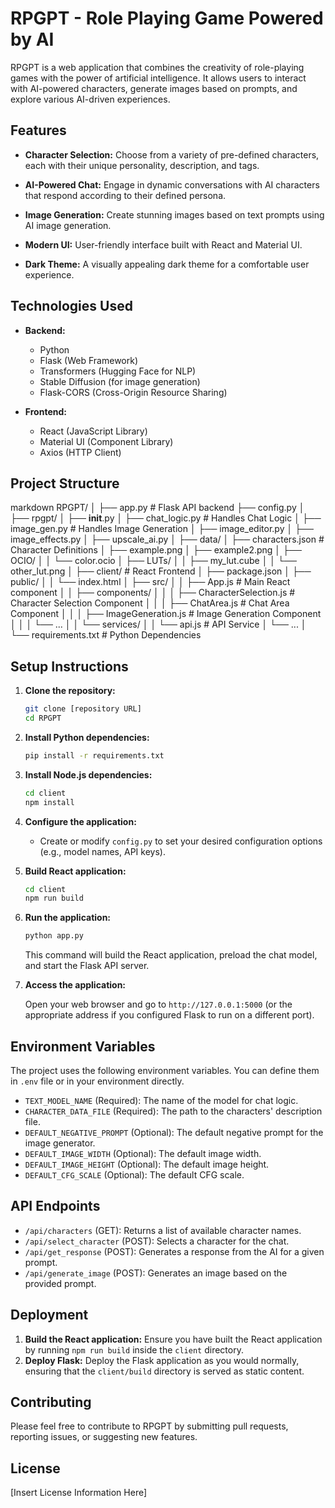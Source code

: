 # RPGPT - Role Playing Game Powered by AI

RPGPT is a web application that combines the creativity of role-playing games with the power of artificial intelligence. It allows users to interact with AI-powered characters, generate images based on prompts, and explore various AI-driven experiences.

## Features

*   **Character Selection:** Choose from a variety of pre-defined characters, each with their unique personality, description, and tags.

*   **AI-Powered Chat:** Engage in dynamic conversations with AI characters that respond according to their defined persona.

*   **Image Generation:** Create stunning images based on text prompts using AI image generation.

*   **Modern UI:** User-friendly interface built with React and Material UI.

*   **Dark Theme:** A visually appealing dark theme for a comfortable user experience.

## Technologies Used

*   **Backend:**
    *   Python
    *   Flask (Web Framework)
    *   Transformers (Hugging Face for NLP)
    *   Stable Diffusion (for image generation)
    *   Flask-CORS (Cross-Origin Resource Sharing)

*   **Frontend:**
    *   React (JavaScript Library)
    *   Material UI (Component Library)
    *   Axios (HTTP Client)

## Project Structure

markdown
RPGPT/
│
├── app.py                           # Flask API backend
├── config.py
│
├── rpgpt/
│   ├── __init__.py
│   ├── chat_logic.py                # Handles Chat Logic
│   ├── image_gen.py                 # Handles Image Generation
│   ├── image_editor.py
│   ├── image_effects.py
│   ├── upscale_ai.py
│
├── data/
│   ├── characters.json              # Character Definitions
│   ├── example.png
│   ├── example2.png
│   ├── OCIO/
│   │   └── color.ocio
│   ├── LUTs/
│   │   ├── my_lut.cube
│   │   └── other_lut.png
│
├── client/                          # React Frontend
│   ├── package.json
│   ├── public/
│   │   └── index.html
│   ├── src/
│   │   ├── App.js                   # Main React component
│   │   ├── components/
│   │   │   ├── CharacterSelection.js  # Character Selection Component
│   │   │   ├── ChatArea.js            # Chat Area Component
│   │   │   ├── ImageGeneration.js     # Image Generation Component
│   │   │   └── ...
│   │   └── services/
│   │       └── api.js               # API Service
│   └── ...
│
└── requirements.txt                 # Python Dependencies

## Setup Instructions

1.  **Clone the repository:**

    ```bash
    git clone [repository URL]
    cd RPGPT
    ```

2.  **Install Python dependencies:**

    ```bash
    pip install -r requirements.txt
    ```

3.  **Install Node.js dependencies:**

    ```bash
    cd client
    npm install
    ```

4.  **Configure the application:**

    *   Create or modify `config.py` to set your desired configuration options (e.g., model names, API keys).

5.  **Build React application:**

    ```bash
    cd client
    npm run build
    ```

6.  **Run the application:**

    ```bash
    python app.py
    ```

    This command will build the React application, preload the chat model, and start the Flask API server.

7.  **Access the application:**

    Open your web browser and go to `http://127.0.0.1:5000` (or the appropriate address if you configured Flask to run on a different port).

## Environment Variables

The project uses the following environment variables. You can define them in `.env` file or in your environment directly.

*   `TEXT_MODEL_NAME` (Required): The name of the model for chat logic.
*   `CHARACTER_DATA_FILE` (Required): The path to the characters' description file.
*   `DEFAULT_NEGATIVE_PROMPT` (Optional): The default negative prompt for the image generator.
*   `DEFAULT_IMAGE_WIDTH` (Optional): The default image width.
*   `DEFAULT_IMAGE_HEIGHT` (Optional): The default image height.
*   `DEFAULT_CFG_SCALE` (Optional): The default CFG scale.

## API Endpoints

*   `/api/characters` (GET): Returns a list of available character names.
*   `/api/select_character` (POST): Selects a character for the chat.
*   `/api/get_response` (POST): Generates a response from the AI for a given prompt.
*   `/api/generate_image` (POST): Generates an image based on the provided prompt.

## Deployment

1.  **Build the React application:**  Ensure you have built the React application by running `npm run build` inside the `client` directory.
2.  **Deploy Flask:** Deploy the Flask application as you would normally, ensuring that the `client/build` directory is served as static content.

## Contributing

Please feel free to contribute to RPGPT by submitting pull requests, reporting issues, or suggesting new features.

## License

[Insert License Information Here]